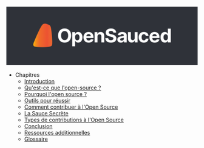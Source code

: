 [![OpenSauced Logo](../../../_assets/images/logo-on-dark.png)](https://opensauced.pizza/)

- Chapitres
  - [Introduction](introduction.md)
  - [Qu'est-ce que l'open-source ?](qu-est-ce-que-l-open-source.md)
  - [Pourquoi l'open source ?](pourquoi-open-source.md)
  - [Outils pour réussir](outils-pour-reussir.md)
  - [Comment contribuer à l'Open Source](comment-contribuer-à-l-open-source.md)
  - [La Sauce Secrète](la-sauce-secrète.md)
  - [Types de contributions à l'Open Source](différents-types-de-contributions.md)
  - [Conclusion](conclusion.md)
  - [Ressources additionnelles](ressources-additionnelles.md)
  - [Glossaire](glossaire.md)
